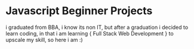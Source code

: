# Javascript Beginner Projects
i graduated from BBA, i know its non IT, but after a graduation i decided to learn coding, in that i am learning {  Full Stack Web Development  }  to upscale my skill, so here i am :)
